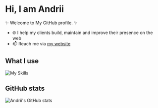# Hi, I am Andrii 

✨ Welcome to My GitHub profile. ✨

- 🌐 I help my clients build, maintain and improve their presence on the web
- 📫 Reach me via [my website](https://andrii-on.netlify.app/)

## What I use

![My Skills](https://skillicons.dev/icons?i=js,html,css,react,gatsby,graphql,nextjs,netlify,nodejs,express,mongo,vercel,webpack,vscode,markdown,graphql,github,githubactions,python,pug,sass,tailwind,bootstrap,figma&perline=6)

## GitHub stats

![Andrii's GitHub stats](https://github-readme-stats.vercel.app/api?username=dzinemon&theme=light&show_icons=true)
